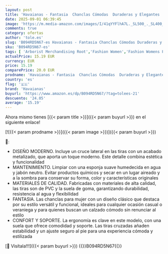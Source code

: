 ```yaml
---
layout: post
title: 'Havaianas - Fantasia  Chanclas Cómodas  Duraderas y Elegantes  Tiras Metalizadas con Cruce en el Lateral  Mujer  37/38'
date: 2025-09-01 06:39:45
image: 'https://m.media-amazon.com/images/I/41qYYFlhA7L._SL500_._SL400_.jpg'
comments: true
category: ofertas
author: 'tole.es'
slug: 'B094RD5N67-es Havaianas - Fantasia Chanclas Cómodas Duraderas y...'
sku: 'B094RD5N67-es'
tags: [ 'Arborist Merchandising Root','Fashion Women','Fashion Womens Footwear','Havaianas','Influencer Favourites','Moda','Moda Mujer','Sandalias de dedo para mujer','Sandalias y chanclas para mujer','Self Service','Special Features Stores','Top Brands Fashion Selection','Top Brands Fashion Women','Top Brands Fashion Womens Footwear','Top brands','Zapatos para mujer','c8538d25-3af9-48d3-aeff-5f3ce5572a36_0','c8538d25-3af9-48d3-aeff-5f3ce5572a36_2101','c8538d25-3af9-48d3-aeff-5f3ce5572a36_3901','c8538d25-3af9-48d3-aeff-5f3ce5572a36_5001','c8538d25-3af9-48d3-aeff-5f3ce5572a36_601','c8538d25-3af9-48d3-aeff-5f3ce5572a36_9001','chanclas','havaianas','top brands_shoes','🇪🇸', ]
actualPrice: 15.19 EUR
currency: EUR
price: 15.19
comparePrice: 20.0 EUR
prodname: 'Havaianas - Fantasia  Chanclas Cómodas  Duraderas y Elegantes  Tiras Metalizadas con Cruce en el Lateral  Mujer  37/38'
country: 'es'
flag: '🇪🇸'
brand: 'Havaianas'
buyurl: 'https://www.amazon.es/dp/B094RD5N67/?tag=tolees-21'
descuento: '24.05'
average: '15.19'
---
```


Ahora mismo tienes [{{< param title >}}]({{< param buyurl >}}) en el siguiente enlace!

[![{{< param prodname >}}]({{< param image >}})]({{< param buyurl >}})

🔎:

- DISEÑO MODERNO. Incluye un cruce lateral en las tiras con un acabado metalizado, que aporta un toque moderno. Este detalle combina estética y funcionalidad
- MANTENIMIENTO. Limpiar con una esponja suave humedecida en agua y jabón neutro. Evitar productos químicos y secar en un lugar aireado y a la sombra para conservar su forma, color y características originales
- MATERIALES DE CALIDAD. Fabricadas con materiales de alta calidad, las tiras son de PVC y la suela de goma, garantizando durabilidad, resistencia al agua y flexibilidad
- FANTASIA. Las chanclas para mujer con un diseño clásico que destaca por su estilo versátil y funcional, ideales para cualquier ocasión casual o veraniega y para quienes buscan un calzado cómodo sin renunciar al estilo
- CONFORT Y SOPORTE. La ergonomía es clave en este modelo, con una suela que ofrece comodidad y soporte. Las tiras cruzadas añaden estabilidad y un ajuste seguro al pie para una experiencia cómoda y estilizada

[🛒 Visítala!!!]({{< param buyurl >}})
{{<world>}}B094RD5N67{{</world>}}
